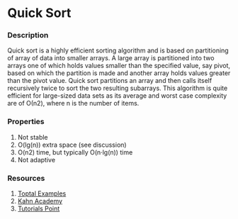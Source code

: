 # Quick Sort

### Description

Quick sort is a highly efficient sorting algorithm and is based on partitioning
of array of data into smaller arrays. A large array is partitioned into two
arrays one of which holds values smaller than the specified value, say pivot,
based on which the partition is made and another array holds values greater
than the pivot value. Quick sort partitions an array and then calls itself
recursively twice to sort the two resulting subarrays. This algorithm is quite
efficient for large-sized data sets as its average and worst case complexity
are of Ο(n2), where n is the number of items.

### Properties

1.  Not stable
2.  O(lg(n)) extra space (see discussion)
3.  O(n2) time, but typically O(n·lg(n)) time
4.  Not adaptive

### Resources

1.  [Toptal Examples](https://www.toptal.com/developers/sorting-algorithms/quick-sort)
2.  [Kahn Academy](https://www.khanacademy.org/computing/computer-science/algorithms/quick-sort/a/overview-of-quicksort)
3.  [Tutorials Point](https://www.tutorialspoint.com/data_structures_algorithms/quick_sort_algorithm.htm)
